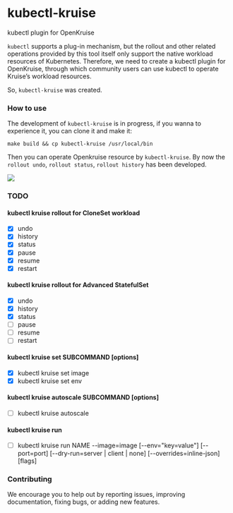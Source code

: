# kubectl-kruise
kubectl plugin for OpenKruise

`kubectl` supports a plug-in mechanism, but the rollout and other related operations provided by this tool itself only support the native workload resources of Kubernetes.
Therefore, we need to create a kubectl plugin for OpenKruise, through which community users can use kubectl to operate Kruise’s workload resources.

So, `kubectl-kruise` was created.

### How to use
The development of  `kubectl-kruise`  is in progress, if you wanna to experience it, you can clone it and make it:

```
make build && cp kubectl-kruise /usr/local/bin

```

Then you can operate Openkruise resource by `kubectl-kruise`.
By now the `rollout undo`, `rollout status`, `rollout history` has been developed.

![](https://tva1.sinaimg.cn/large/008i3skNgy1gqmmcx5nlqj31eo0je420.jpg)

### TODO
#### kubectl kruise rollout for CloneSet workload
   * [x] undo
   * [x] history
   * [x] status
   * [x] pause
   * [x] resume
   * [x] restart
   
#### kubectl kruise rollout for Advanced StatefulSet
   * [x]  undo
   * [x] history
   * [x] status
   * [ ] pause
   * [ ] resume
   * [ ] restart
   
#### kubectl kruise set SUBCOMMAND [options]
   * [x] kubectl kruise set image 
   * [x] kubectl kruise set env
   
#### kubectl kruise autoscale SUBCOMMAND [options]
   * [ ] kubectl kruise autoscale 
 
#### kubectl kruise run 
   * [ ] kubectl kruise run NAME --image=image [--env="key=value"] [--port=port] [--dry-run=server | client | none] [--overrides=inline-json] [flags]
  
### Contributing
We encourage you to help out by reporting issues, improving documentation, fixing bugs, or adding new features. 
